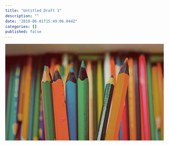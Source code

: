 ```yaml
---
title: "Untitled Draft 1"
description: ""
date: "2019-06-01T15:49:06.044Z"
categories: []
published: false
---
```


![](./asset-1.jpeg)
